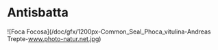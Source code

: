 # Antisbatta

![Foca Focosa](/doc/gfx/1200px-Common_Seal_Phoca_vitulina-Andreas Trepte-www.photo-natur.net.jpg)
